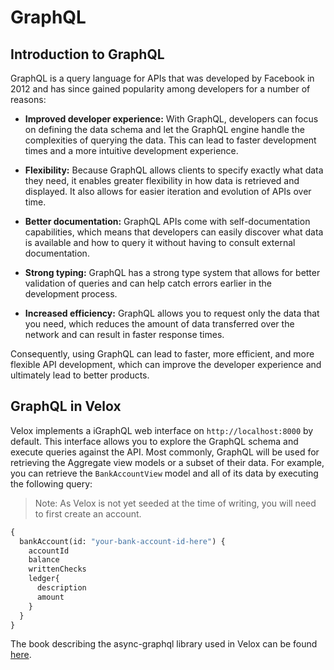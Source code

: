 # GraphQL

## Introduction to GraphQL

GraphQL is a query language for APIs that was developed by Facebook in 2012 and has since gained popularity among developers for a number of reasons:

- **Improved developer experience:** With GraphQL, developers can focus on defining the data schema and let the GraphQL engine handle the complexities of querying the data. This can lead to faster development times and a more intuitive development experience.

- **Flexibility:** Because GraphQL allows clients to specify exactly what data they need, it enables greater flexibility in how data is retrieved and displayed. It also allows for easier iteration and evolution of APIs over time.

- **Better documentation:** GraphQL APIs come with self-documentation capabilities, which means that developers can easily discover what data is available and how to query it without having to consult external documentation.

- **Strong typing:** GraphQL has a strong type system that allows for better validation of queries and can help catch errors earlier in the development process.

- **Increased efficiency:** GraphQL allows you to request only the data that you need, which reduces the amount of data transferred over the network and can result in faster response times.

Consequently, using GraphQL can lead to faster, more efficient, and more flexible API development, which can improve the developer experience and ultimately lead to better products.

## GraphQL in Velox

Velox implements a iGraphQL web interface on `http://localhost:8000` by default. This interface allows you to explore the GraphQL schema and execute queries against the API. Most commonly, GraphQL will be used for retrieving the Aggregate view models or a subset of their data. For example, you can retrieve the `BankAccountView` model and all of its data by executing the following query:

> Note: As Velox is not yet seeded at the time of writing, you will need to first create an account.

```graphql
{
  bankAccount(id: "your-bank-account-id-here") {
    accountId
    balance
    writtenChecks
    ledger{
      description
      amount
    }
  }
}
```

The book describing the async-graphql library used in Velox can be found [here](https://async-graphql.github.io/async-graphql/en/index.html).

